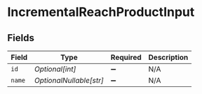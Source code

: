 # IncrementalReachProductInput


## Fields

| Field                   | Type                    | Required                | Description             |
| ----------------------- | ----------------------- | ----------------------- | ----------------------- |
| `id`                    | *Optional[int]*         | :heavy_minus_sign:      | N/A                     |
| `name`                  | *OptionalNullable[str]* | :heavy_minus_sign:      | N/A                     |